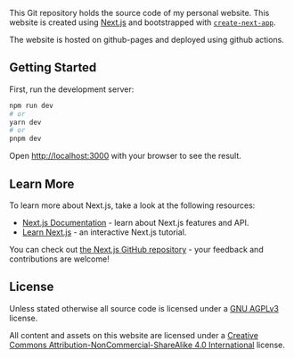 This Git repository holds the source code of my personal website. This website is created using [Next.js](https://nextjs.org/) and bootstrapped with [`create-next-app`](https://github.com/vercel/next.js/tree/canary/packages/create-next-app).

The website is hosted on github-pages and deployed using github actions.

## Getting Started

First, run the development server:

```bash
npm run dev
# or
yarn dev
# or
pnpm dev
```

Open [http://localhost:3000](http://localhost:3000) with your browser to see the result.

## Learn More

To learn more about Next.js, take a look at the following resources:

- [Next.js Documentation](https://nextjs.org/docs) - learn about Next.js features and API.
- [Learn Next.js](https://nextjs.org/learn) - an interactive Next.js tutorial.

You can check out [the Next.js GitHub repository](https://github.com/vercel/next.js/) - your feedback and contributions are welcome!

## License

Unless stated otherwise all source code is licensed under a [GNU AGPLv3](https://www.gnu.org/licenses/agpl-3.0.html) license.

All content and assets on this website are licensed under a [Creative Commons Attribution-NonCommercial-ShareAlike 4.0 International](http://creativecommons.org/licenses/by-nc-sa/4.0/) license.
